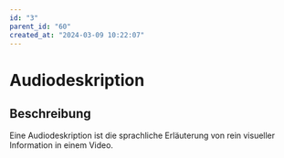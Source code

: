 ```yaml
---
id: "3"
parent_id: "60"
created_at: "2024-03-09 10:22:07"
---
```


# Audiodeskription

## Beschreibung

Eine Audiodeskription ist die sprachliche Erläuterung von rein visueller Information in einem Video.